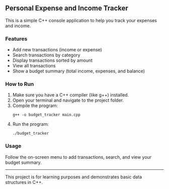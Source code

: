 ## Personal Expense and Income Tracker

This is a simple C++ console application to help you track your expenses and income.

### Features

- Add new transactions (income or expense)
- Search transactions by category
- Display transactions sorted by amount
- View all transactions
- Show a budget summary (total income, expenses, and balance)

### How to Run

1. Make sure you have a C++ compiler (like g++) installed.
2. Open your terminal and navigate to the project folder.
3. Compile the program:
   ```
   g++ -o budget_tracker main.cpp
   ```
4. Run the program:
   ```
   ./budget_tracker
   ```

### Usage

Follow the on-screen menu to add transactions, search, and view your budget summary.

---

This project is for learning purposes and demonstrates basic data structures in C++.
